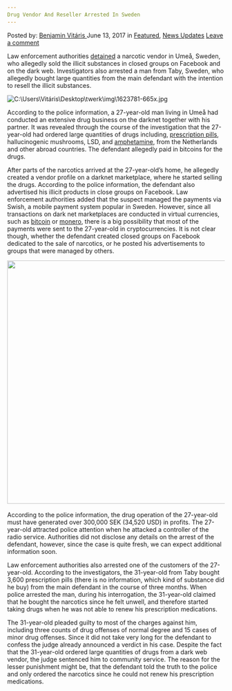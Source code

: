 ```yaml
---
Drug Vendor And Reseller Arrested In Sweden
---
```

<article class="post-listing post-20535 post type-post status-publish format-standard has-post-thumbnail hentry  tag-reseller tag-sweden tag-vendor">
    <div class="post-inner">
        <span>Posted by: <a href="https://www.deepdotweb.com/author/benjaminvi/" title="">Benjamin Vitáris </a></span>
    <span>June 13, 2017</span>
    <span>in <a href="https://www.deepdotweb.com/category/deepdot-news/" rel="category tag">Featured</a>, <a href="https://www.deepdotweb.com/category/news-updates/" rel="category tag">News Updates</a></span>
    <span><a href="https://www.deepdotweb.com/2017/06/13/drug-vendor-reseller-arrested-sweden/#respond">Leave a comment</a></span>
    </p>
    <div class="clear"></div>
    <div class="entry">
    <p>Law enforcement authorities <a href="https://mitti.se/nyheter/tusentals-piller-facebook/">detained</a> a narcotic vendor in Umeå, Sweden, who allegedly sold the illicit substances in closed groups on Facebook and on the dark web. Investigators also arrested a man from Taby, Sweden, who allegedly bought large quantities from the main defendant with the intention to resell the illicit substances.</p>
    <p><img class="wp-image-20544 aligncenter" src="/imgs/2017/06/c-users-vitaris-desktop-twerk-img-1623781-665x-jp.jpeg" alt="C:\Users\Vitáris\Desktop\twerk\img\1623781-665x.jpg" srcset="/imgs/2017/06/c-users-vitaris-desktop-twerk-img-1623781-665x-jp.jpeg 665w, /imgs/2017/06/c-users-vitaris-desktop-twerk-img-1623781-665x-jp-300x293.jpeg 300w, /imgs/2017/06/c-users-vitaris-desktop-twerk-img-1623781-665x-jp-55x55.jpeg 55w, /imgs/2017/06/c-users-vitaris-desktop-twerk-img-1623781-665x-jp-50x50.jpeg 50w" sizes="(max-width: 665px) 100vw, 665px"/></p>
    <p>According to the police information, a 27-year-old man living in Umeå had conducted an extensive drug business on the darknet together with his partner. It was revealed through the course of the investigation that the 27-year-old had ordered large quantities of drugs including, <a href="https://www.deepdotweb.com/2016/02/21/digital-fingerprinting-to-lower-the-number-of-fake-prescription-pills-sold/">prescription pills</a>, hallucinogenic mushrooms, LSD, and <a href="https://www.deepdotweb.com/2017/04/28/probation-sentence-imposed-german-commercial-trafficking-amphetamine/">amphetamine</a>, from the Netherlands and other abroad countries. The defendant allegedly paid in bitcoins for the drugs.</p>
    <p>After parts of the narcotics arrived at the 27-year-old’s home, he allegedly created a vendor profile on a darknet marketplace, where he started selling the drugs. According to the police information, the defendant also advertised his illicit products in close groups on Facebook. Law enforcement authorities added that the suspect managed the payments via Swish, a mobile payment system popular in Sweden. However, since all transactions on dark net marketplaces are conducted in virtual currencies, such as <a href="https://www.deepdotweb.com/tag/bitcoin/">bitcoin</a> or <a href="https://www.deepdotweb.com/2017/02/17/fbi-concerned-criminals-use-monero/">monero</a>, there is a big possibility that most of the payments were sent to the 27-year-old in cryptocurrencies. It is not clear though, whether the defendant created closed groups on Facebook dedicated to the sale of narcotics, or he posted his advertisements to groups that were managed by others.</p>
    <p><a id="post-20535-_gjdgxs"></a> <img class="aligncenter wp-image-20545" src="/imgs/2017/06/c-users-vitaris-desktop-twerk-img-1623779-x768-pn.png" alt="" width="554" height="562" srcset="/imgs/2017/06/c-users-vitaris-desktop-twerk-img-1623779-x768-pn.png 554w, /imgs/2017/06/c-users-vitaris-desktop-twerk-img-1623779-x768-pn-296x300.png 296w, /imgs/2017/06/c-users-vitaris-desktop-twerk-img-1623779-x768-pn-55x55.png 55w, /imgs/2017/06/c-users-vitaris-desktop-twerk-img-1623779-x768-pn-50x50.png 50w" sizes="(max-width: 554px) 100vw, 554px"/></p>
    <p>According to the police information, the drug operation of the 27-year-old must have generated over 300,000 SEK (34,520 USD) in profits. The 27-year-old attracted police attention when he attacked a controller of the radio service. Authorities did not disclose any details on the arrest of the defendant, however, since the case is quite fresh, we can expect additional information soon.</p>
    <p>Law enforcement authorities also arrested one of the customers of the 27-year-old. According to the investigators, the 31-year-old from Taby bought 3,600 prescription pills (there is no information, which kind of substance did he buy) from the main defendant in the course of three months. When police arrested the man, during his interrogation, the 31-year-old claimed that he bought the narcotics since he felt unwell, and therefore started taking drugs when he was not able to renew his prescription medications.</p>
    <p>The 31-year-old pleaded guilty to most of the charges against him, including three counts of drug offenses of normal degree and 15 cases of minor drug offenses. Since it did not take very long for the defendant to confess the judge already announced a verdict in his case. Despite the fact that the 31-year-old ordered large quantities of drugs from a dark web vendor, the judge sentenced him to community service. The reason for the lesser punishment might be, that the defendant told the truth to the police and only ordered the narcotics since he could not renew his prescription medications.</p>
    </div>
    <span style="display:none"><a href="https://www.deepdotweb.com/tag/arrested/" rel="tag">arrested</a>  <a href="https://www.deepdotweb.com/tag/reseller/" rel="tag">reseller</a> <a href="https://www.deepdotweb.com/tag/sweden/" rel="tag">sweden</a> <a href="https://www.deepdotweb.com/tag/vendor/" rel="tag">vendor</a></span> <span style="display:none" class="updated">2017-06-13</span>
    <div style="display:none" class="vcard author" itemprop="author" itemscope itemtype="http://schema.org/Person"><strong class="fn" itemprop="name"><a href="https://www.deepdotweb.com/author/benjaminvi/" title="Posts by Benjamin Vitáris" rel="author">Benjamin Vitáris</a></strong></div>
    </div>
</article>

